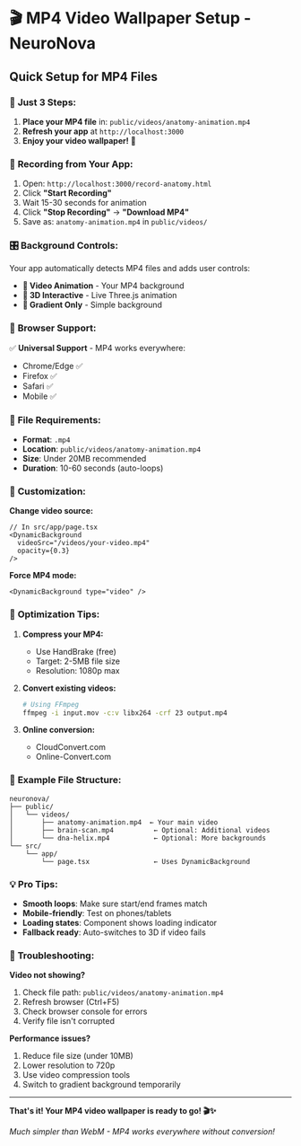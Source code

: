 # 🎬 MP4 Video Wallpaper Setup - NeuroNova

## Quick Setup for MP4 Files

### 📁 **Just 3 Steps:**

1. **Place your MP4 file** in: `public/videos/anatomy-animation.mp4`
2. **Refresh your app** at `http://localhost:3000`
3. **Enjoy your video wallpaper!** 🎉

### 🎥 **Recording from Your App:**

1. Open: `http://localhost:3000/record-anatomy.html`
2. Click **"Start Recording"**
3. Wait 15-30 seconds for animation
4. Click **"Stop Recording"** → **"Download MP4"**
5. Save as: `anatomy-animation.mp4` in `public/videos/`

### 🎛️ **Background Controls:**

Your app automatically detects MP4 files and adds user controls:
- **🎥 Video Animation** - Your MP4 background
- **🧠 3D Interactive** - Live Three.js animation  
- **🌈 Gradient Only** - Simple background

### 📱 **Browser Support:**
✅ **Universal Support** - MP4 works everywhere:
- Chrome/Edge ✅
- Firefox ✅  
- Safari ✅
- Mobile ✅

### 🎯 **File Requirements:**
- **Format**: `.mp4`
- **Location**: `public/videos/anatomy-animation.mp4`
- **Size**: Under 20MB recommended
- **Duration**: 10-60 seconds (auto-loops)

### 🔧 **Customization:**

**Change video source:**
```tsx
// In src/app/page.tsx
<DynamicBackground 
  videoSrc="/videos/your-video.mp4"
  opacity={0.3}
/>
```

**Force MP4 mode:**
```tsx
<DynamicBackground type="video" />
```

### 🚀 **Optimization Tips:**

1. **Compress your MP4:**
   - Use HandBrake (free)
   - Target: 2-5MB file size
   - Resolution: 1080p max

2. **Convert existing videos:**
   ```bash
   # Using FFmpeg
   ffmpeg -i input.mov -c:v libx264 -crf 23 output.mp4
   ```

3. **Online conversion:**
   - CloudConvert.com
   - Online-Convert.com

### 🎪 **Example File Structure:**
```
neuronova/
├── public/
│   └── videos/
│       ├── anatomy-animation.mp4  ← Your main video
│       ├── brain-scan.mp4          ← Optional: Additional videos  
│       └── dna-helix.mp4           ← Optional: More backgrounds
└── src/
    └── app/
        └── page.tsx                ← Uses DynamicBackground
```

### 💡 **Pro Tips:**

- **Smooth loops**: Make sure start/end frames match
- **Mobile-friendly**: Test on phones/tablets
- **Loading states**: Component shows loading indicator
- **Fallback ready**: Auto-switches to 3D if video fails

### 🐛 **Troubleshooting:**

**Video not showing?**
1. Check file path: `public/videos/anatomy-animation.mp4`
2. Refresh browser (Ctrl+F5)
3. Check browser console for errors
4. Verify file isn't corrupted

**Performance issues?**
1. Reduce file size (under 10MB)
2. Lower resolution to 720p
3. Use video compression tools
4. Switch to gradient background temporarily

---

**That's it! Your MP4 video wallpaper is ready to go! 🎬✨**

*Much simpler than WebM - MP4 works everywhere without conversion!* 